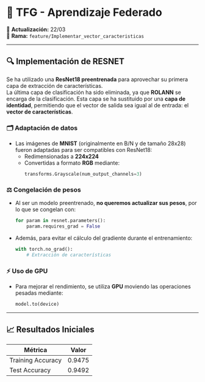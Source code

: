 # 🧠 TFG - Aprendizaje Federado

📅 **Actualización:** 22/03  
🔧 **Rama:** `feature/Implementar_vector_caracteristicas`

---

## 🔍 Implementación de RESNET

Se ha utilizado una **ResNet18 preentrenada** para aprovechar su primera capa de extracción de características.  
La última capa de clasificación ha sido eliminada, ya que **ROLANN** se encarga de la clasificación. Esta capa se ha sustituido por una **capa de identidad**, permitiendo que el vector de salida sea igual al de entrada: el **vector de características**.

### 🗂️ Adaptación de datos
- Las imágenes de **MNIST** (originalmente en B/N y de tamaño 28x28) fueron adaptadas para ser compatibles con ResNet18:
  - Redimensionadas a **224x224**
  - Convertidas a formato **RGB** mediante:
    ```python
    transforms.Grayscale(num_output_channels=3)
    ```

### ⚖️ Congelación de pesos
- Al ser un modelo preentrenado, **no queremos actualizar sus pesos**, por lo que se congelan con:
  ```python
  for param in resnet.parameters():
      param.requires_grad = False
  ```

- Además, para evitar el cálculo del gradiente durante el entrenamiento:
  ```python
  with torch.no_grad():
      # Extracción de características
  ```

### ⚡ Uso de GPU
- Para mejorar el rendimiento, se utiliza **GPU** moviendo las operaciones pesadas mediante:
  ```python
  model.to(device)
  ```

---

## 📈 Resultados Iniciales

| Métrica            | Valor   |
|--------------------|---------|
| Training Accuracy  | 0.9475  |
| Test Accuracy      | 0.9492  |

